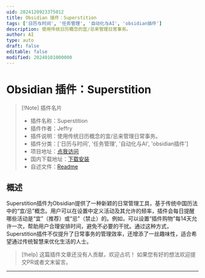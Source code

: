 ```yaml
---
uid: 2024120923375012
title: Obsidian 插件：Superstition
tags: ['日历与时间', '任务管理', '自动化与AI', 'obsidian插件']
description: 使用传统日历概念的宜/忌来管理日常事务。
author: AI
type: auto
draft: false
editable: false
modified: 20240101000000
---
```


# Obsidian 插件：Superstition

> [!Note] 插件名片
> - 插件名称：Superstition
> - 插件作者：Jeffry
> - 插件说明：使用传统日历概念的宜/忌来管理日常事务。
> - 插件分类：['日历与时间', '任务管理', '自动化与AI', 'obsidian插件']
> - 项目地址：[点我访问](https://github.com/shuxueshuxue/superstition)
> - 国内下载地址：[下载安装](https://pkmer.cn/products/plugin/pluginMarket/?superstition)
> - 自述文件：[Readme](https://ghproxy.net/https://raw.githubusercontent.com/shuxueshuxue/superstition/main/README.md)



## 概述

Superstition插件为Obsidian提供了一种新颖的日常管理工具，基于传统中国历法中的“宜/忌”概念。用户可以在设置中定义活动及其允许的频率，插件会每日提醒哪些活动是“宜”（推荐）或“忌”（禁止）的。例如，可以设置“插件购物”每14天允许一次，帮助用户合理安排时间，避免不必要的干扰。通过这种方式，Superstition插件不仅提升了日常事务的管理效率，还增添了一丝趣味性，适合希望通过传统智慧来优化生活的人士。


> [!help] 
> 这篇插件文章还没有人贡献，欢迎占坑！
> 如果您有好的想法欢迎提交PR或者文末留言。
> 

---



